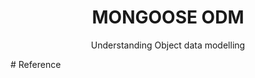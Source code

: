 <h1 align=center> MONGOOSE ODM </h1>
<p align=center> Understanding Object data modelling </p>
# Reference
